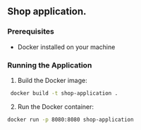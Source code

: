 ## Shop application.


### Prerequisites

- Docker installed on your machine

### Running the Application

1. Build the Docker image:

```bash
 docker build -t shop-application . 
 ```

2. Run the Docker container:

```bash
docker run -p 8080:8080 shop-application
 ```


